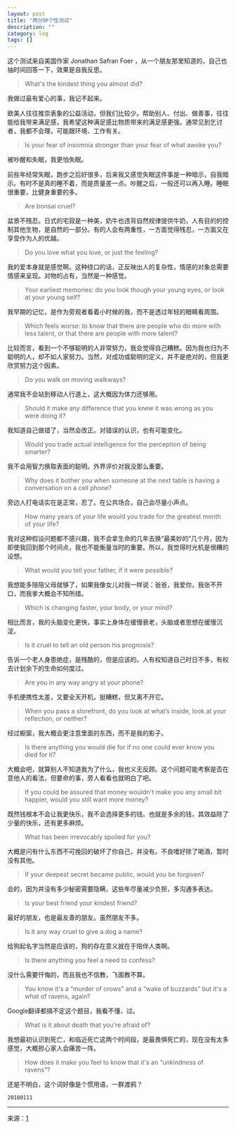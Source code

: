 ```yaml
---
layout: post
title: "两分钟个性测试"
description: ""
category: log
tags: []
---
```


这个测试来自美国作家 Jonathan Safran Foer ，从一个朋友那里知道的，自己也抽时间回答一下，效果是自我反思。

> What's the kindest thing you almost did?

我做过最有爱心的事，我记不起来。

欧美人往往推崇表象的公益活动，但我们比较少。帮助别人、付出、做善事，往往能给我带来满足感，我希望这种满足感比物质带来的满足感更强。通常见到乞讨者，我都不会理，可能跟环境、工作有关。

>  Is your fear of insomnia stronger than your fear of what awoke you?

被吵醒和失眠，我更怕失眠。

前些年经常失眠，跑步之后好很多，后来我又感觉失眠这件事是一种暗示，自我暗示。有时不是真的睡不着，而是质量差一点。吵醒之后，一般还可以再入睡。睡眠很重要，比健身重要的多。

>  Are bonsai cruel?

盆景不残忍。日式的宅寂是一种美，奶牛也违背自然规律提供牛奶，人有目的的控制其他生物，是自然的一部分。有的人会有两重性，一方面觉得残忍，一方面又在享受作为人的优越。

> Do you love what you love, or just the feeling? 

我的爱本身就是感觉啊。这种绕口的话，正反映出人的复杂性，情感的对象总需要情感来呈现。对物的占有，当然是一种感觉。

> Your earliest memories: do you look though your young eyes, or look at your young self? 

我早期的记忆，是作为旁观者看着小时候的我，而不是透过年轻的眼睛看周围。

> Which feels worse: to know that there are people who do more with less talent, or that there are people with more talent?

比较而言，看到一个不够聪明的人非常努力，我会觉得自己糟糕。因为我也归为不聪明的人，却不如人家努力。当然，对成功或聪明的定义，并不是绝对的，但我更欣赏努力这个因素。

> Do you walk on moving walkways?

通常我不会站到移动人行道上，这大概因为体力还够用。

> Should it make any difference that you knew it was wrong as you were doing it?

我知道自己做错了，当然会改正。对错误的认识，也有可能变化。

>  Would you trade actual intelligence for the perception of being smarter?

我不会用智力换取表面的聪明。外界评价对我没那么重要。

> Why does it bother you when someone at the next table is having a conversation on a cell phone?

旁边人打电话实在是正常，忍了。在公共场合，自己会尽量小声点。

> How many years of your life would you trade for the greatest month of your life?

我对这种假设问题都不感兴趣，我不会拿生命的几年去换“最美妙的”几个月，因为即使我回到那个时间点，我也不能衡量当时的重要。所以，我觉得时光机是很糟的设想。

> What would you tell your father, if it were possible?

我想能多陪陪父母就够了，如果我像女儿对我一样说：爸爸，我爱你，我张不开口，而我爹大概会不知所措。

> Which is changing faster, your body, or your mind?

相比而言，我的头脑变化更快，事实上身体在缓慢衰老，头脑或者思想在缓慢沉淀。

> Is it cruel to tell an old person his prognosis?

告诉一个老人身患绝症，是残酷的，但是应该的。人有权知道自己时日不多，有权去计划余下的生命如何度过。

> Are you in any way angry at your phone?

手机便携性太差，又要全天开机，挺糟糕，但又离不开它。

>  When you pass a storefront, do you look at what’s inside, look at your reflection, or neither?

经过橱窗，我大概会更注意里面的东西，而不是我的影子。

> Is there anything you would die for if no one could ever know you died for it?

大概会吧，就算别人不知道我为了什么，我也义无反顾。这个问题可能考察是否在意他人的看法，但要命的事，旁人看看也就明白了吧。

>  If you could be assured that money wouldn't make you any small bit happier, would you still want more money?

既然钱根本不会让我更快乐，我不会选择更多的钱。也就是多余的钱，其效益除了少量的快乐，还有更多麻烦。

> What has been irrevocably spoiled for you?

大概是问有什么东西不可挽回的破坏了你自己，并没有。不良嗜好除了喝酒，暂时没有其他。

>  If your deepest secret became public, would you be forgiven?

会的，因为并没有多少秘密需要隐瞒，这些年尽量减少负担，多沟通多表达。

> Is your best friend your kindest friend?

最好的朋友，也是最友善的朋友。虽然朋友不多。

> Is it any way cruel to give a dog a name?

给狗起名字当然是应该的，狗的存在意义就在于陪伴人类啊。

> Is there anything you feel a need to confess?

没什么需要忏悔的，而且我也不信教，飞面教不算。

> You know it's a “murder of crows” and a “wake of buzzards” but it's a what of ravens, again?

Google翻译都搞不定这个题目，我看不懂，过。

> What is it about death that you're afraid of?

我想最初认识到死亡，和临近死亡这两个时间段，是最畏惧死亡的，现在没有太多感觉，大概担心家人会痛苦一阵。

> How does it make you feel to know that it's an “unkindness of ravens”?

还是不明白，这个词好像是个惯用语，一群渡鸦？

`20180111`

---

来源：[1](http://a-thousand-words.tumblr.com/post/87219193026/two-minute-personality-test-by-jonathan-safran)
